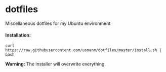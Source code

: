 # dotfiles

Miscellaneous dotfiles for my Ubuntu environment

#### Installation:

```
curl https://raw.githubusercontent.com/usmanm/dotfiles/master/install.sh | bash
```

**Warning:** The installer will overwrite everything.
